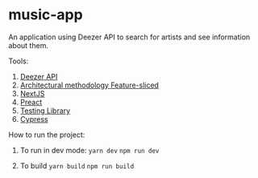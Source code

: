 # music-app

An application using Deezer API to search for artists and see information about them.

Tools:

1. [Deezer API](https://developers.deezer.com/api)
2. [Architectural methodology Feature-sliced](https://feature-sliced.design/)
3. [NextJS](https://nextjs.org/)
4. [Preact](https://preactjs.com/)
5. [Testing Library](https://testing-library.com/docs/preact-testing-library/intro)
6. [Cypress](https://www.cypress.io/)

How to run the project:

1. To run in dev mode:
   `yarn dev`
   `npm run dev`

2. To build
   `yarn build`
   `npm run build`

